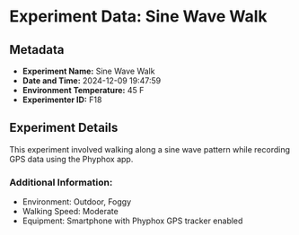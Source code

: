 # Experiment Data: Sine Wave Walk

## Metadata
- **Experiment Name:** Sine Wave Walk
- **Date and Time:** 2024-12-09 19:47:59
- **Environment Temperature:** 45 F
- **Experimenter ID:** F18

## Experiment Details
This experiment involved walking along a sine wave pattern while recording GPS data using the Phyphox app.

### Additional Information:
- Environment: Outdoor, Foggy
- Walking Speed: Moderate
- Equipment: Smartphone with Phyphox GPS tracker enabled